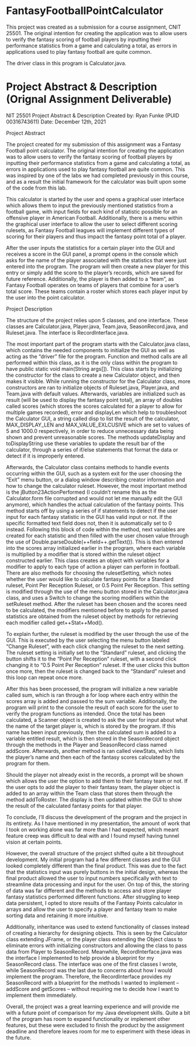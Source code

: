 # FantasyFootballPointCalculator
 This project was created as a submission for a course assignment, CNIT 25501. The original intention for creating the application was to allow users to verify the fantasy scoring of football players by inputting their performance statistics from a game and calculating a total, as errors in applications used to play fantasy football are quite common.  

The driver class in this program is Calculator.java.


# Project Abstract & Description (Orignal Assignment Deliverable)

NIT 25501 Project Abstract & Description
Created by: Ryan Funke (PUID 00316743611)
Date: December 12th, 2021


Project Abstract

The project created for my submission of this assignment was a Fantasy Football point calculator. The original intention for creating the application was to allow users to verify the fantasy scoring of football players by inputting their performance statistics from a game and calculating a total, as errors in applications used to play fantasy football are quite common. This was inspired by one of the labs we had completed previously in this course, and as a result the initial framework for the calculator was built upon some of the code from this lab. 

This calculator is started by the user and opens a graphical user interface which allows them to input the previously mentioned statistics from a football game, with input fields for each kind of statistic possible for an offensive player in American Football. Additionally, there is a menu within the graphical user interface to allow the user to select different scoring rulesets, as Fantasy Football leagues will implement different types of scoring for their players and thus impact the fantasy point total of a player. 

After the user inputs the statistics for a certain player into the GUI and receives a score in the GUI panel, a prompt opens in the console which asks for the name of the player associated with the statistics that were just entered into the program. The program will then create a new player for this entry or simply add the score to the player’s records, which are saved for future reference. Additionally, the player is then added to a “team”, as Fantasy Football operates on teams of players that combine for a user’s total score. These teams contain a roster which stores each player input by the user into the point calculator. 


Project Description

The structure of the project relies upon 5 classes, and one interface. These classes are Calculator.java, Player.java, Team.java, SeasonRecord.java, and Ruleset.java. The interface is RecordInterface.java.

The most important part of the program starts with the Calculator.java class, which contains the needed components to initialize the GUI as well as acting as the “driver” file for the program. Function and method calls are all performed within this class, as it is the only class within the program to have public static void main(String args[]). This class starts by initializing the constructor for the class to create a new Calculator object, and then makes it visible. While running the constructor for the Calculator class, more constructors are ran to initialize objects of Ruleset.java, Player.java, and Team.java with default values. Afterwards, variables are initialized such as result (will be used to display the fantasy point total), an array of doubles called scores (which stores the scores calculated for a player to allow for multiple games recorded), error and displayLen which help to troubleshoot the Calculator GUI,  a string called disp to list the result of the calculator, MAX_DISPLAY_LEN and MAX_VALUE_EXLCUSIVE which are set to values of 5 and 1000.0 respectively, in order to reduce unnecessary data being shown and prevent unreasonable scores. The methods updateDisplay and toDisplayString use these variables to update the result bar of the calculator, through a series of if/else statements that format the data or detect if it is improperly entered.

Afterwards, the Calculator class contains methods to handle events occurring within the GUI, such as a system exit for the user choosing the “Exit” menu button, or a dialog window describing creator information and how to change the calculator ruleset. However, the most important method is the jButton23ActionPerformed (I couldn’t rename this as the Calculator.form file corrupted and would not let me manually edit the GUI anymore), which handles the actual calculation of the fantasy points. This method starts off by using a series of if statements to detect if the user input for each fantasy statistic in the GUI has valid input or not. If the specific formatted text field does not, then it is automatically set to 0 instead. Following this block of code within the method, next variables are created for each statistic and then filled with the user chosen value through the use of Double.parseDouble(++field++.getText()). This is then entered into the scores array initialized earlier in the program, where each variable is multiplied by a modifier that is stored within the ruleset object constructed earlier. This class creates an object with variables for a modifier to apply to each type of action a player can perform in football. There are also methods for choosing the rulesetSetting, which notes whether the user would like to calculate fantasy points for a Standard ruleset, Point Per Reception Ruleset, or 0.5 Point Per Reception. This setting is modified through the use of the menu button stored in the Calculator.java class, and uses a Switch to change the scoring modifiers within the setRuleset method. After the ruleset has been chosen and the scores need to be calculated, the modifiers mentioned before to apply to the parsed statistics are obtained from the ruleset object by methods for retrieving each modifier called get++Stat++Mod(). 

To explain further, the ruleset is modified by the user through the use of the GUI. This is executed by the user selecting the menu button labeled “Change Ruleset”, with each click changing the ruleset to the next setting. The ruleset setting is initially set to the “Standard” ruleset, and clicking the button shifts it to the “Point Per Reception” ruleset, with a second click changing it to “0.5 Point Per Reception” ruleset. If the user clicks this button once more, then the ruleset is changed back to the “Standard” ruleset and this loop can repeat once more. 

After this has been processed, the program will initialize a new variable called sum, which is ran through a for loop where each entry within the scores array is added and passed to the sum variable. Additionally, the program will print to the console the result of each score for the user to verify the program functions as intended. Once the total has been calculated, a Scanner object is created to ask the user for input about what the name of the target player is, which is stored by the program. If this name has been input previously, then the calculated sum is added to a variable entitled result, which is then stored in the SeasonRecord object through the methods in the Player and SeasonRecord class named addScore. Afterwards, another method is ran called viewStats, which lists the player’s name and then each of the fantasy scores calculated by the program for them. 

Should the player not already exist in the records, a prompt will be shown which allows the user the option to add them to their fantasy team or not. If the user opts to add the player to their fantasy team, the player object is added to an array within the Team class that stores them through the method addToRoster. The display is then updated within the GUI to show the result of the calculated fantasy points for that player.

To conclude, I’ll discuss the development of the program and the project in its entirety. As I have mentioned in my presentation, the amount of work that I took on working alone was far more than I had expected, which meant feature creep was difficult to deal with and I found myself having tunnel vision at certain points. 

However, the overall structure of the project shifted quite a bit throughout development. My initial program had a few different classes and the GUI looked completely different than the final product. This was due to the fact that the statistics input was purely buttons in the initial design, whereas the final product allowed the user to input numbers specifically with text to streamline data processing and input for the user. On top of this, the storing of data was far different and the methods to access and store player fantasy statistics performed different functions. After struggling to keep data persistent, I opted to store results of the Fantasy Points calculator in arrays and allow the user to specify a player and fantasy team to make sorting data and retaining it more intuitive. 

Additionally, inheritance was used to extend functionality of classes instead of creating a hierarchy for designing objects. This is seen by the Calculator class extending JFrame, or the player class extending the Object class to eliminate errors with initializing constructors and allowing the class to pass data from Player to SeasonRecord. Meanwhile, RecordInterface.java was the interface I implemented to help provide a blueprint for my SeasonRecord class. The interface was one of the first classes I wrote, while SeasonRecord was the last due to concerns about how I would implement the program. Therefore, the RecordInterface provides my SeasonRecord with a blueprint for the methods I wanted to implement – addScore and getScores – without requiring me to decide how I want to implement them immediately. 

Overall, the project was a great learning experience and will provide me with a future point of comparison for my Java development skills. Quite a bit of the program has room to expand functionality or implement other features, but these were excluded to finish the product by the assignment deadline and therefore leaves room for me to experiment with these ideas in the future.
